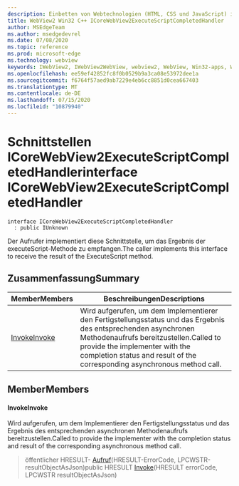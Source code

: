 ```yaml
---
description: Einbetten von Webtechnologien (HTML, CSS und JavaScript) in ihre systemeigenen Anwendungen mit dem Microsoft Edge WebView2-Steuerelement
title: WebView2 Win32 C++ ICoreWebView2ExecuteScriptCompletedHandler
author: MSEdgeTeam
ms.author: msedgedevrel
ms.date: 07/08/2020
ms.topic: reference
ms.prod: microsoft-edge
ms.technology: webview
keywords: IWebView2, IWebView2WebView, webview2, WebView, Win32-apps, Win32, Edge, ICoreWebView2, ICoreWebView2Controller, Browser-Steuerelement, Edge-HTML, ICoreWebView2ExecuteScriptCompletedHandler
ms.openlocfilehash: ee59ef42852fc8f0b0529b9a3ca08e53972dee1a
ms.sourcegitcommit: f6764f57aed9ab7229e4eb6cc8851d0cea667403
ms.translationtype: MT
ms.contentlocale: de-DE
ms.lasthandoff: 07/15/2020
ms.locfileid: "10879940"
---
```

# <span data-ttu-id="82f50-104">Schnittstellen ICoreWebView2ExecuteScriptCompletedHandler</span><span class="sxs-lookup"><span data-stu-id="82f50-104">interface ICoreWebView2ExecuteScriptCompletedHandler</span></span> 

```
interface ICoreWebView2ExecuteScriptCompletedHandler
  : public IUnknown
```

<span data-ttu-id="82f50-105">Der Aufrufer implementiert diese Schnittstelle, um das Ergebnis der executeScript-Methode zu empfangen.</span><span class="sxs-lookup"><span data-stu-id="82f50-105">The caller implements this interface to receive the result of the ExecuteScript method.</span></span>

## <span data-ttu-id="82f50-106">Zusammenfassung</span><span class="sxs-lookup"><span data-stu-id="82f50-106">Summary</span></span>

 <span data-ttu-id="82f50-107">Member</span><span class="sxs-lookup"><span data-stu-id="82f50-107">Members</span></span>                        | <span data-ttu-id="82f50-108">Beschreibungen</span><span class="sxs-lookup"><span data-stu-id="82f50-108">Descriptions</span></span>
--------------------------------|---------------------------------------------
[<span data-ttu-id="82f50-109">Invoke</span><span class="sxs-lookup"><span data-stu-id="82f50-109">Invoke</span></span>](#invoke) | <span data-ttu-id="82f50-110">Wird aufgerufen, um dem Implementierer den Fertigstellungsstatus und das Ergebnis des entsprechenden asynchronen Methodenaufrufs bereitzustellen.</span><span class="sxs-lookup"><span data-stu-id="82f50-110">Called to provide the implementer with the completion status and result of the corresponding asynchronous method call.</span></span>

## <span data-ttu-id="82f50-111">Member</span><span class="sxs-lookup"><span data-stu-id="82f50-111">Members</span></span>

#### <span data-ttu-id="82f50-112">Invoke</span><span class="sxs-lookup"><span data-stu-id="82f50-112">Invoke</span></span> 

<span data-ttu-id="82f50-113">Wird aufgerufen, um dem Implementierer den Fertigstellungsstatus und das Ergebnis des entsprechenden asynchronen Methodenaufrufs bereitzustellen.</span><span class="sxs-lookup"><span data-stu-id="82f50-113">Called to provide the implementer with the completion status and result of the corresponding asynchronous method call.</span></span>

> <span data-ttu-id="82f50-114">öffentlicher HRESULT- [Aufruf](#invoke)(HRESULT-ErrorCode, LPCWSTR-resultObjectAsJson)</span><span class="sxs-lookup"><span data-stu-id="82f50-114">public HRESULT [Invoke](#invoke)(HRESULT errorCode, LPCWSTR resultObjectAsJson)</span></span>

